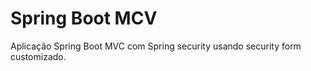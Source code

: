 # Spring Boot MCV

Aplicação Spring Boot MVC com Spring security
usando security form customizado.

